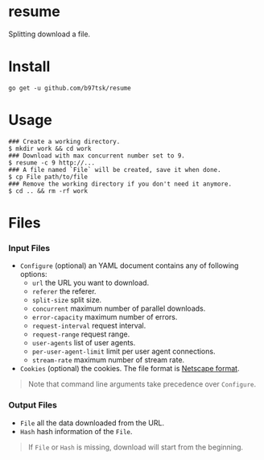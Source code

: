 # resume

Splitting download a file.

# Install

```
go get -u github.com/b97tsk/resume
```

# Usage

```console
### Create a working directory.
$ mkdir work && cd work
### Download with max concurrent number set to 9.
$ resume -c 9 http://...
### A file named `File` will be created, save it when done.
$ cp File path/to/file
### Remove the working directory if you don't need it anymore.
$ cd .. && rm -rf work
```

# Files

### Input Files

- `Configure` (optional) an YAML document contains any of following options:
  - `url` the URL you want to download.
  - `referer` the referer.
  - `split-size` split size.
  - `concurrent` maximum number of parallel downloads.
  - `error-capacity` maximum number of errors.
  - `request-interval` request interval.
  - `request-range` request range.
  - `user-agents` list of user agents.
  - `per-user-agent-limit` limit per user agent connections.
  - `stream-rate` maximum number of stream rate.
- `Cookies` (optional) the cookies. The file format is [Netscape format](https://unix.stackexchange.com/a/210282).

> Note that command line arguments take precedence over `Configure`.

### Output Files

- `File` all the data downloaded from the URL.
- `Hash` hash information of the `File`.

> If `File` or `Hash` is missing, download will start from the beginning.
